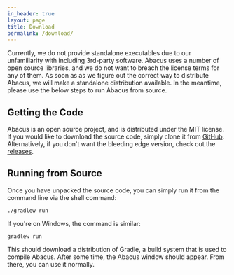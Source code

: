 ```yaml
---
in_header: true
layout: page
title: Download
permalink: /download/
---
```


Currently, we do not provide standalone executables due to our unfamiliarity with
including 3rd-party software. Abacus uses a number of open source libraries,
and we do not want to breach the license terms for any of them. As soon as
as we figure out the correct way to distribute Abacus, we will make a
standalone distribution available. In the meantime, please use the below
steps to run Abacus from source.

## Getting the Code
Abacus is an open source project, and is distributed under the MIT license.
If you would like to download the source code, simply clone it from
[GitHub](https://github.com/DanilaFe/abacus).
Alternatively, if you don't want the bleeding edge version, check out the
[releases](https://github.com/DanilaFe/abacus/releases).

## Running from Source
Once you have unpacked the source code, you can simply run it from
the command line via the shell command:
```
./gradlew run
```
If you're on Windows, the command is similar:
```
gradlew run
```
This should download a distribution of Gradle, a build system that is
used to compile Abacus. After some time, the Abacus window should appear.
From there, you can use it normally.
